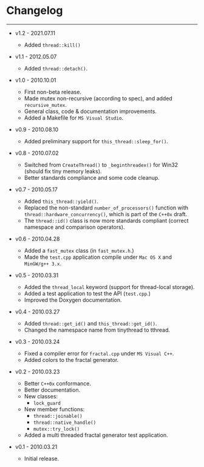 # Changelog #

-------------

- v1.2 - 2021.07.11
    - Added `thread::kill()`
    
- v1.1 - 2012.05.07
    - Added `thread::detach()`.

- v1.0 - 2010.10.01
    - First non-beta release.
    - Made mutex non-recursive (according to spec), and added `recursive_mutex`.
    - General class, code & documentation improvements.
    - Added a Makefile for `MS Visual Studio`.

- v0.9 - 2010.08.10
    - Added preliminary support for `this_thread::sleep_for()`.

- v0.8 - 2010.07.02
    - Switched from `CreateThread()` to `_beginthreadex()` for Win32 (should fix
      tiny memory leaks).
    - Better standards compliance and some code cleanup.

- v0.7 - 2010.05.17
    - Added `this_thread::yield()`.
    - Replaced the non-standard `number_of_processors()` function with
      `thread::hardware_concurrency()`, which is part of the `C++0x` draft.
    - The `thread::id()` class is now more standards compliant (correct namespace
      and comparison operators).

- v0.6 - 2010.04.28
    - Added a `fast_mutex` class (in `fast_mutex.h`.)
    - Made the `test.cpp` application compile under `Mac OS X` and `MinGW/g++ 3.x`.

- v0.5 - 2010.03.31
    - Added the `thread_local` keyword (support for thread-local storage).
    - Added a test application to test the API (`test.cpp`.)
    - Improved the Doxygen documentation.

- v0.4 - 2010.03.27
    - Added `thread::get_id()` and `this_thread::get_id()`.
    - Changed the namespace name from tinythread to tthread.

- v0.3 - 2010.03.24
    - Fixed a compiler error for `fractal.cpp` under `MS Visual C++`.
    - Added colors to the fractal generator.

- v0.2 - 2010.03.23
    - Better `C++0x` conformance.
    - Better documentation.
    - New classes:
        - `lock_guard`
    - New member functions:
        - `thread::joinable()`
        - `thread::native_handle()`
        - `mutex::try_lock()`
    - Added a multi threaded fractal generator test application.

- v0.1 - 2010.03.21
    - Initial release.


